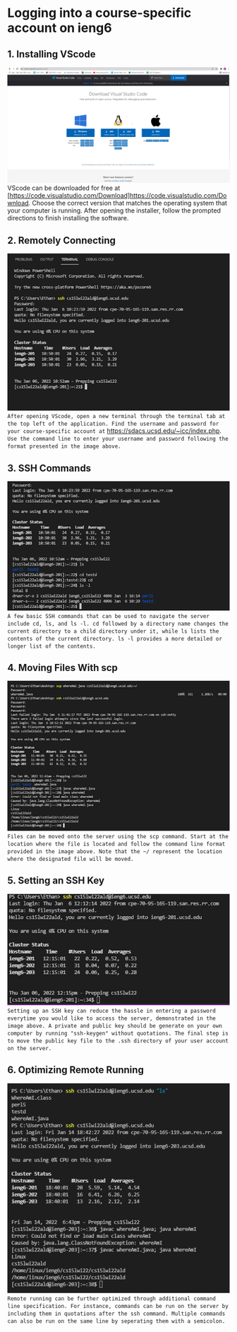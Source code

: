 # **Logging into a course-specific account on ieng6**
## 1. Installing VScode
![Image](vscodedl.png)
VScode can be downloaded for free at [https://code.visualstudio.com/Download]https://code.visualstudio.com/Download. Choose the correct version that matches the operating system that your computer is running. After opening the installer, follow the prompted directions to finish installing the software.
## 2. Remotely Connecting
![Image](sshconnect.png)\
`After opening VScode, open a new terminal through the terminal tab at the top left of the application. Find the username and password for your course-specific account at` https://sdacs.ucsd.edu/~icc/index.php. `Use the command line to enter your username and password following the format presented in the image above.`
## 3. SSH Commands
![Image](basicssh.png)\
`A few basic SSH commands that can be used to navigate the server include cd, ls, and ls -l. cd followed by a directory name changes the current directory to a child directory under it, while ls lists the contents of the current directory. ls -l provides a more detailed or longer list of the contents.`
## 4. Moving Files With scp 
![Image](sshscp.png)\
`Files can be moved onto the server using the scp command. Start at the location where the file is located and follow the command line format provided in the image above. Note that the ~/ represent the location where the designated file will be moved.`
## 5. Setting an SSH Key 
![Image](sshkeypass.png)\
`Setting up an SSH key can reduce the hassle in entering a password everytime you would like to access the server, demonstrated in the image above. A private and public key should be generate on your own computer by running "ssh-keygen" without quotations. The final step is to move the public key file to the .ssh directory of your user account on the server.`
## 6. Optimizing Remote Running 
![Image](qolssh.PNG)\
`Remote running can be further optimized through additional command line specification. For instance, commands can be run on the server by including them in quotations after the ssh command. Multiple commands can also be run on the same line by seperating them with a semicolon.`

